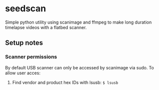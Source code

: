 # seedscan
Simple python utility using scanimage and ffmpeg to make long duration timelapse videos with a flatbed scanner.

## Setup notes
### Scanner permissions
By default USB scanner can only be accessed by scanimage via sudo. To allow user acces:
1. Find vendor and product hex IDs with lsusb:
`$ lsusb`
